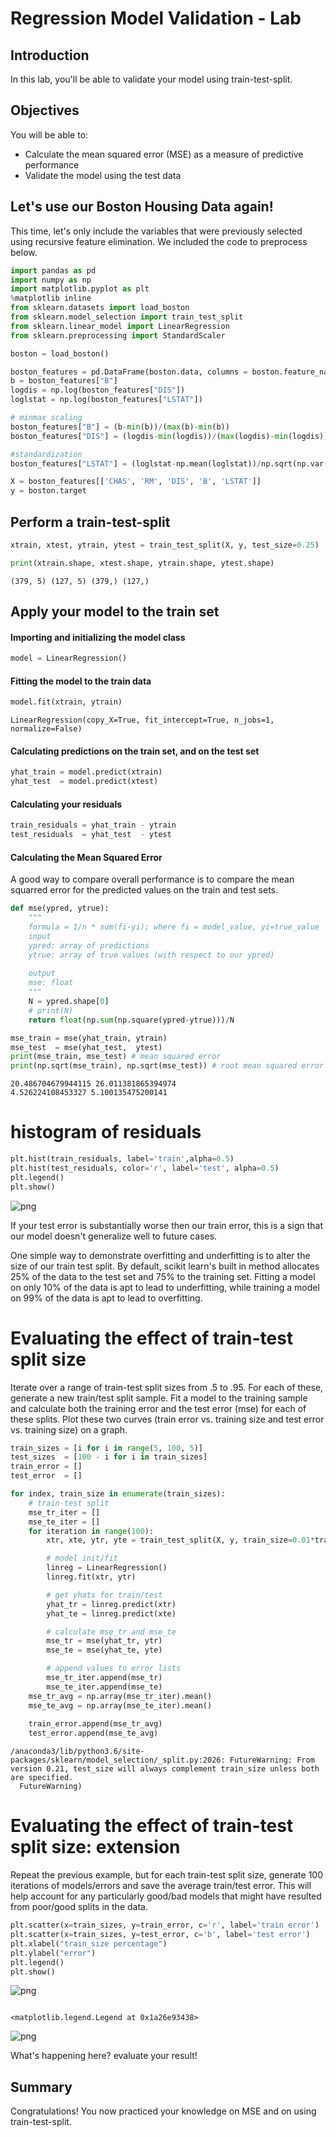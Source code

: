 
# Regression Model Validation - Lab

## Introduction

In this lab, you'll be able to validate your model using train-test-split.


## Objectives

You will be able to:

- Calculate the mean squared error (MSE) as a measure of predictive performance
- Validate the model using the test data


## Let's use our Boston Housing Data again!

This time, let's only include the variables that were previously selected using recursive feature elimination. We included the code to preprocess below.


```python
import pandas as pd
import numpy as np
import matplotlib.pyplot as plt
%matplotlib inline
from sklearn.datasets import load_boston
from sklearn.model_selection import train_test_split
from sklearn.linear_model import LinearRegression
from sklearn.preprocessing import StandardScaler

boston = load_boston()

boston_features = pd.DataFrame(boston.data, columns = boston.feature_names)
b = boston_features["B"]
logdis = np.log(boston_features["DIS"])
loglstat = np.log(boston_features["LSTAT"])

# minmax scaling
boston_features["B"] = (b-min(b))/(max(b)-min(b))
boston_features["DIS"] = (logdis-min(logdis))/(max(logdis)-min(logdis))

#standardization
boston_features["LSTAT"] = (loglstat-np.mean(loglstat))/np.sqrt(np.var(loglstat))
```


```python
X = boston_features[['CHAS', 'RM', 'DIS', 'B', 'LSTAT']]
y = boston.target
```

## Perform a train-test-split


```python
xtrain, xtest, ytrain, ytest = train_test_split(X, y, test_size=0.25)
```


```python
print(xtrain.shape, xtest.shape, ytrain.shape, ytest.shape)
```

    (379, 5) (127, 5) (379,) (127,)


## Apply your model to the train set

#### Importing and initializing the model class


```python
model = LinearRegression()
```

#### Fitting the model to the train data


```python
model.fit(xtrain, ytrain)
```




    LinearRegression(copy_X=True, fit_intercept=True, n_jobs=1, normalize=False)



#### Calculating predictions on the train set, and on the test set


```python
yhat_train = model.predict(xtrain)
yhat_test  = model.predict(xtest)
```

#### Calculating your residuals


```python
train_residuals = yhat_train - ytrain
test_residuals  = yhat_test  - ytest
```

#### Calculating the Mean Squared Error
A good way to compare overall performance is to compare the mean squarred error for the predicted values on the train and test sets.


```python
def mse(ypred, ytrue):
    """
    formula = 1/n * sum(fi-yi); where fi = model_value, yi=true_value
    input
    ypred: array of predictions
    ytrue: array of true values (with respect to our ypred)
    
    output
    mse: float
    """
    N = ypred.shape[0]
    # print(N)
    return float(np.sum(np.square(ypred-ytrue)))/N
```


```python
mse_train = mse(yhat_train, ytrain)
mse_test  = mse(yhat_test,  ytest)
print(mse_train, mse_test) # mean squared error
print(np.sqrt(mse_train), np.sqrt(mse_test)) # root mean squared error
```

    20.486704679944115 26.011381865394974
    4.526224108453327 5.100135475200141


# histogram of residuals


```python
plt.hist(train_residuals, label='train',alpha=0.5)
plt.hist(test_residuals, color='r', label='test', alpha=0.5)
plt.legend()
plt.show()
```


![png](index_files/index_20_0.png)


If your test error is substantially worse then our train error, this is a sign that our model doesn't generalize well to future cases.

One simple way to demonstrate overfitting and underfitting is to alter the size of our train test split. By default, scikit learn's built in method allocates 25% of the data to the test set and 75% to the training set. Fitting a model on only 10% of the data is apt to lead to underfitting, while training a model on 99% of the data is apt to lead to overfitting.

# Evaluating the effect of train-test split size

Iterate over a range of train-test split sizes from .5 to .95. For each of these, generate a new train/test split sample. Fit a model to the training sample and calculate both the training error and the test error (mse) for each of these splits. Plot these two curves (train error vs. training size and test error vs. training size) on a graph.


```python
train_sizes = [i for i in range(5, 100, 5)]
test_sizes  = [100 - i for i in train_sizes]
train_error = []
test_error  = []
```


```python
for index, train_size in enumerate(train_sizes):
    # train-test split
    mse_tr_iter = []
    mse_te_iter = []
    for iteration in range(100):
        xtr, xte, ytr, yte = train_test_split(X, y, train_size=0.01*train_size)

        # model init/fit
        linreg = LinearRegression()
        linreg.fit(xtr, ytr)

        # get yhats for train/test
        yhat_tr = linreg.predict(xtr)
        yhat_te = linreg.predict(xte)

        # calculate mse_tr and mse_te
        mse_tr = mse(yhat_tr, ytr)
        mse_te = mse(yhat_te, yte)

        # append values to error lists
        mse_tr_iter.append(mse_tr)
        mse_te_iter.append(mse_te)
    mse_tr_avg = np.array(mse_tr_iter).mean()
    mse_te_avg = np.array(mse_te_iter).mean()
    
    train_error.append(mse_tr_avg)
    test_error.append(mse_te_avg)
```

    /anaconda3/lib/python3.6/site-packages/sklearn/model_selection/_split.py:2026: FutureWarning: From version 0.21, test_size will always complement train_size unless both are specified.
      FutureWarning)


# Evaluating the effect of train-test split size: extension

Repeat the previous example, but for each train-test split size, generate 100 iterations of models/errors and save the average train/test error. This will help account for any particularly good/bad models that might have resulted from poor/good splits in the data. 


```python
plt.scatter(x=train_sizes, y=train_error, c='r', label='train error')
plt.scatter(x=train_sizes, y=test_error, c='b', label='test error')
plt.xlabel("train_size percentage")
plt.ylabel("error")
plt.legend()
plt.show()
```


![png](index_files/index_27_0.png)



```python

```




    <matplotlib.legend.Legend at 0x1a26e93438>




![png](index_files/index_28_1.png)


What's happening here? evaluate your result!

##  Summary 

Congratulations! You now practiced your knowledge on MSE and on using train-test-split.
